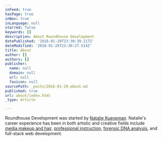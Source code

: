 ```yaml
---
inFeed: true
hasPage: true
inNav: true
inLanguage: null
starred: false
keywords: []
description: About Roundhouse Development
datePublished: '2016-01-29T23:30:39.117Z'
dateModified: '2016-01-29T23:30:27.514Z'
title: About
author: []
authors: []
publisher:
  name: null
  domain: null
  url: null
  favicon: null
sourcePath: _posts/2016-01-29-about.md
published: true
url: about/index.html
_type: Article

---
```

Roundhouse Development was started by [Natalie Kueneman][0].  Natalie's career experience has been in both artistic and creative fields include [media makeup and hair][1], [professional instruction][2], [forensic DNA analysis][0], and full-stack web development.

[0]: http://www.nataliekueneman.com/
[1]: http://www.nkmakeup.com/
[2]: http://www.ketchumbeauty.com/